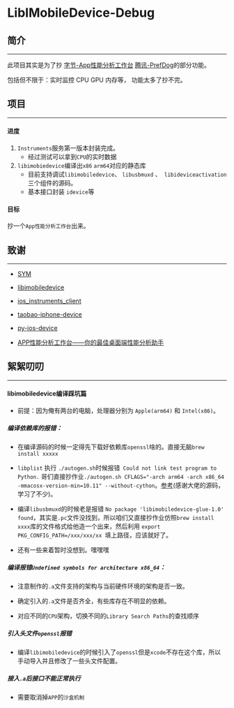 # LibIMobileDevice-Debug

## 简介

---

此项目其实是为了抄 [字节-App性能分析工作台](https://www.volcengine.com/docs/6431/82895) [腾讯-PrefDog](https://perfdog.qq.com/)的部分功能。

包括但不限于：实时监控 CPU GPU 内存等， 功能太多了抄不完。



## 项目

***

#### 进度

1. `Instruments`服务第一版本封装完成。
   - 经过测试可以拿到`CPU`的实时数据
2. `libimobiedevice`编译出`x86` `arm64`对应的静态库
   - 目前支持调试`libimobiledevice`、 `libusbmuxd` 、` libideviceactivation` 三个组件的源码。
   - 基本接口封装 `idevice`等

#### 目标

抄一个`App性能分析工作台`出来。



## 致谢

---

- [SYM](https://github.com/zqqf16/SYM)

- [libimobiledevice](https://github.com/libimobiledevice/libimobiledevice)

- [ios_instruments_client](https://github.com/troybowman/ios_instruments_client)

- [taobao-iphone-device](https://github.com/alibaba/taobao-iphone-device)

- [py-ios-device](https://github.com/YueChen-C/py-ios-device)

- [APP性能分析工作台——你的最佳桌面端性能分析助手](https://juejin.cn/post/7052577178587758605)

  

## 絮絮叨叨

---

#### libimobiledevice编译踩坑篇

- 前提：因为俺有两台的电脑，处理器分别为 `Apple(arm64)` 和 `Intel(x86)`。

##### 编译依赖库的报错：

- 在编译源码的时候一定得先下载好依赖库`openssl`啥的。直接无脑`brew install xxxxx`

- `libplist` 执行 `./autogen.sh`时候报错` Could not link test program to Python.` 哥们直接抄作业`./autogen.sh CFLAGS="-arch arm64 -arch x86_64 -mmacosx-version-min=10.11" --without-cython`。[参考](https://github.com/zqqf16/SYM/blob/master/SYM/Device/build.sh)(感谢大佬的源码，学习了不少)。

- 编译`libusbmuxd`的时候老是报错 `No package 'libimobiledevice-glue-1.0' found`，其实是`.pc`文件没找到，所以咱们又直接抄作业仿照`brew install xxxx`库的文件格式给他造一个出来，然后利用 `export PKG_CONFIG_PATH=/xxx/xxx/xx `填上路径，应该就好了。

- 还有一些来着暂时没想到。嘿嘿嘿

##### 编译报错`Undefined symbols for architecture x86_64`：

- 注意制作的`.a`文件支持的架构与当前硬件环境的架构是否一致。

- 确定引入的`.a`文件是否齐全，有些库存在不明显的依赖。

- 对应不同的`CPU`架构，切换不同的`Library Search Paths`的查找顺序

##### 引入头文件`openssl`报错

- 编译`libimobiledevice`的时候引入了`openssl`但是`xcode`不存在这个库，所以手动导入并且修改了一些头文件配置。 

##### 接入`.a`后接口不能正常执行

- 需要取消掉`APP`的`沙盒机制`

